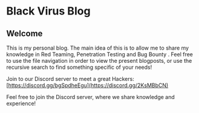 # Black Virus Blog
## Welcome

This is my personal blog. The main idea of this is to allow me to share my knowledge in Red Teaming, Penetration Testing and Bug Bounty . Feel free to use the file navigation in order to view the present blogposts, or use the recursive search to find something specific of your needs!

Join to our Discord server to meet a great Hackers: [https://discord.gg/bgSpdheEgu](https://discord.gg/2KsMBbCN)

Feel free to join the Discord server, where we share knowledge and experience!
